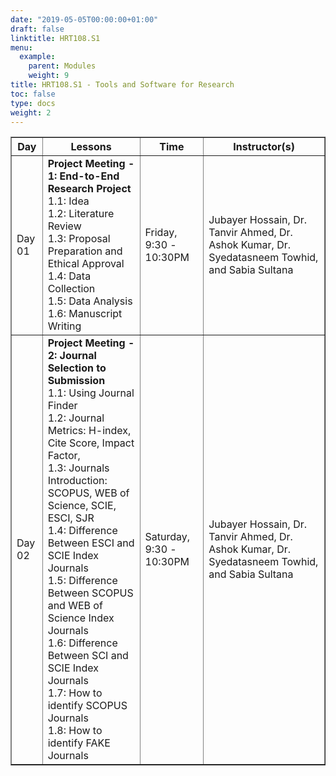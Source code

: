 ```yaml
---
date: "2019-05-05T00:00:00+01:00"
draft: false
linktitle: HRT108.S1
menu:
  example:
    parent: Modules
    weight: 9
title: HRT108.S1 - Tools and Software for Research
toc: false
type: docs
weight: 2
---
```


<table border = "1">
        <tr>
            <th style="text-align:center">Day</th>
            <th style="text-align:center">Lessons</th>
            <th style="text-align:center">Time</th>
            <th style="text-align:center">Instructor(s)</th>
        </tr>
        <tr>
           <td>Day 01</td>
           <td>
           <b>Project Meeting - 1: End-to-End Research Project</b> <br>
           1.1: Idea<br/>
           1.2: Literature Review<br/>
           1.3: Proposal Preparation and Ethical Approval<br/>
           1.4: Data Collection<br/>
           1.5: Data Analysis<br/>
           1.6: Manuscript Writing<br>
           </td>
           <td>
            Friday, 9:30 - 10:30PM
           </td>
           <td>Jubayer Hossain, Dr. Tanvir Ahmed, Dr. Ashok Kumar, Dr. Syedatasneem Towhid, and Sabia Sultana</td>
        </tr>
        <tr>
        <td>Day 02 </td>
        <td>
        <b>Project Meeting - 2: Journal Selection to Submission</b> <br>
        1.1: Using Journal Finder<br/>
        1.2: Journal Metrics: H-index, Cite Score, Impact Factor, <br/>
        1.3: Journals Introduction: SCOPUS, WEB of Science, SCIE, ESCI, SJR<br/>
        1.4: Difference Between ESCI and SCIE Index Journals<br/>
        1.5: Difference Between SCOPUS and WEB of Science Index Journals<br/>
        1.6: Difference Between SCI and SCIE Index Journals<br/>
        1.7: How to identify SCOPUS Journals<br>
        1.8: How to identify FAKE Journals<br>
        </td>
           <td>Saturday, 9:30 - 10:30PM</td>
          <td>Jubayer Hossain, Dr. Tanvir Ahmed, Dr. Ashok Kumar, Dr. Syedatasneem Towhid, and Sabia Sultana</td>
        </tr>
 </table>
